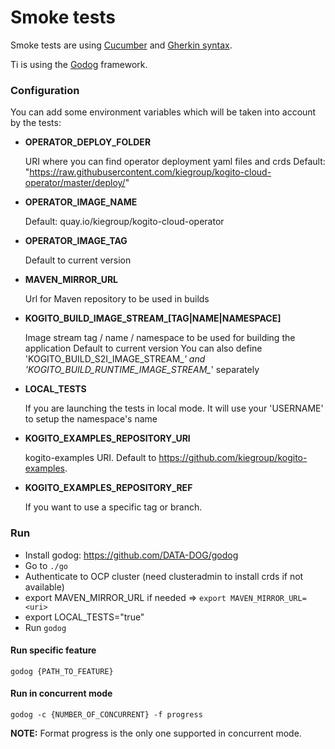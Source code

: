 # Smoke tests

Smoke tests are using [Cucumber](https://cucumber.io/) and [Gherkin syntax](https://cucumber.io/docs/gherkin).

Ti is using the [Godog](https://github.com/DATA-DOG/godog) framework.

### Configuration

You can add some environment variables which will be taken into account by the tests:

* **OPERATOR_DEPLOY_FOLDER**

  URI where you can find operator deployment yaml files and crds
  Default: "https://raw.githubusercontent.com/kiegroup/kogito-cloud-operator/master/deploy/"

* **OPERATOR_IMAGE_NAME** 

  Default: quay.io/kiegroup/kogito-cloud-operator

* **OPERATOR_IMAGE_TAG**

  Default to current version
  
* **MAVEN_MIRROR_URL**

  Url for Maven repository to be used in builds

* **KOGITO_BUILD_IMAGE_STREAM_[TAG|NAME|NAMESPACE]**

  Image stream tag / name / namespace to be used for building the application
  Default to current version
  You can also define 'KOGITO_BUILD_S2I_IMAGE_STREAM_*' and 'KOGITO_BUILD_RUNTIME_IMAGE_STREAM_*' separately

* **LOCAL_TESTS**

  If you are launching the tests in local mode. It will use your 'USERNAME' to setup the namespace's name

* **KOGITO_EXAMPLES_REPOSITORY_URI**

    kogito-examples URI. Default to https://github.com/kiegroup/kogito-examples.

* **KOGITO_EXAMPLES_REPOSITORY_REF**

    If you want to use a specific tag or branch.

### Run

* Install godog: https://github.com/DATA-DOG/godog
* Go to `./go`
* Authenticate to OCP cluster (need clusteradmin to install crds if not available)
* export MAVEN_MIRROR_URL if needed => `export MAVEN_MIRROR_URL=<uri>`
* export LOCAL_TESTS="true"
* Run `godog`

#### Run specific feature

`godog {PATH_TO_FEATURE}`

#### Run in concurrent mode

`godog -c {NUMBER_OF_CONCURRENT} -f progress`

**NOTE:** Format progress is the only one supported in concurrent mode.
